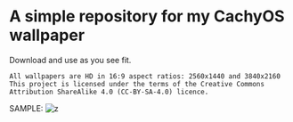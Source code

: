 # A simple repository for my CachyOS wallpaper
Download and use as you see fit.

    All wallpapers are HD in 16:9 aspect ratios: 2560x1440 and 3840x2160
    This project is licensed under the terms of the Creative Commons Attribution ShareAlike 4.0 (CC-BY-SA-4.0) licence.

SAMPLE:
![z](https://github.com/user-attachments/assets/b511bcb0-7346-4b90-b86c-eb1f1a494a88)

